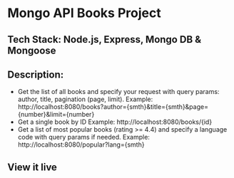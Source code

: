 # Mongo API Books Project

## Tech Stack: Node.js, Express, Mongo DB & Mongoose

## Description:

- Get the list of all books and specify your request with query params: author, title, pagination (page, limit).
  Example: http://localhost:8080/books?author={smth}&title={smth}&page={number}&limit={number}
- Get a single book by ID
  Example: http://localhost:8080/books/{id}
- Get a list of most popular books (rating >= 4.4) and specify a language code with query params if needed.
  Example: http://localhost:8080/popular?lang={smth}

## View it live
